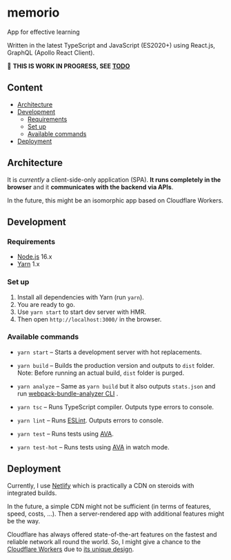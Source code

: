 # memorio

App for effective learning

Written in the latest TypeScript and JavaScript (ES2020+) using React.js, GraphQL (Apollo React Client).

🚧 **THIS IS WORK IN PROGRESS, SEE [TODO](./TODO.md)**


## Content

<!-- **Table of Contents**  *generated with [DocToc](https://github.com/thlorenz/doctoc)* -->
<!-- START doctoc generated TOC please keep comment here to allow auto update -->
<!-- DON'T EDIT THIS SECTION, INSTEAD RE-RUN doctoc TO UPDATE -->

- [Architecture](#architecture)
- [Development](#development)
	- [Requirements](#requirements)
	- [Set up](#set-up)
	- [Available commands](#available-commands)
- [Deployment](#deployment)

<!-- END doctoc generated TOC please keep comment here to allow auto update -->


## Architecture

It is _currently_ a client-side-only application (SPA).
**It runs completely in the browser** and it **communicates with the backend via APIs**.

In the future, this might be an isomorphic app based on Cloudflare Workers.


## Development


### Requirements

- [Node.js](https://nodejs.org/) 16.x
- [Yarn](https://yarnpkg.com/) 1.x


### Set up

1. Install all dependencies with Yarn (run `yarn`).
2. You are ready to go.
3. Use `yarn start` to start dev server with HMR.
4. Then open `http://localhost:3000/` in the browser.


### Available commands

* `yarn start` – Starts a development server with hot replacements.

* `yarn build` – Builds the production version and outputs to `dist` folder. Note: Before running an actual
  build, `dist` folder is purged.

* `yarn analyze` – Same as `yarn build` but it also outputs `stats.json`
  and
  run [webpack-bundle-analyzer CLI](https://github.com/webpack-contrib/webpack-bundle-analyzer#usage-as-a-cli-utility)
  .

* `yarn tsc` – Runs TypeScript compiler. Outputs type errors to console.

* `yarn lint` – Runs [ESLint](https://eslint.org/). Outputs errors to console.

* `yarn test` – Runs tests using [AVA](https://github.com/avajs/ava).

* `yarn test-hot` – Runs tests using [AVA](https://github.com/avajs/ava) in watch mode.


## Deployment

Currently, I use [Netlify](https://www.netlify.com/) which is practically a CDN on steroids with integrated
builds.

In the future, a simple CDN might not be sufficient (in terms of features, speed, costs, ...). Then a
server-rendered app with additional features might be the way.

Cloudflare has always offered state-of-the-art features on the fastest and reliable network all round the
world. So, I might give a chance to the [Cloudflare Workers](https://workers.cloudflare.com/) due
to [its unique design](https://developers.cloudflare.com/workers/about/how-it-works/).

